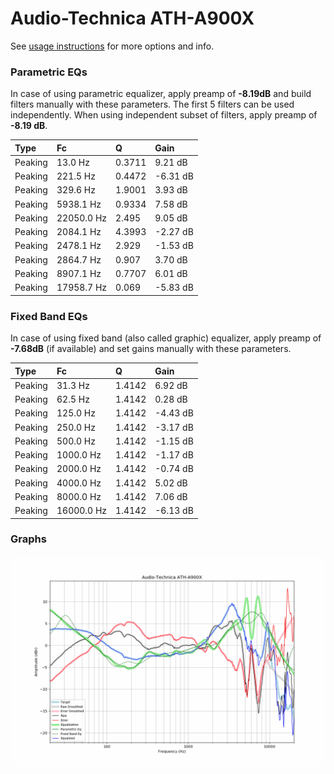 # Audio-Technica ATH-A900X
See [usage instructions](https://github.com/jaakkopasanen/AutoEq#usage) for more options and info.

### Parametric EQs
In case of using parametric equalizer, apply preamp of **-8.19dB** and build filters manually
with these parameters. The first 5 filters can be used independently.
When using independent subset of filters, apply preamp of **-8.19 dB**.

| Type    | Fc         |      Q | Gain     |
|:--------|:-----------|:-------|:---------|
| Peaking | 13.0 Hz    | 0.3711 | 9.21 dB  |
| Peaking | 221.5 Hz   | 0.4472 | -6.31 dB |
| Peaking | 329.6 Hz   | 1.9001 | 3.93 dB  |
| Peaking | 5938.1 Hz  | 0.9334 | 7.58 dB  |
| Peaking | 22050.0 Hz | 2.495  | 9.05 dB  |
| Peaking | 2084.1 Hz  | 4.3993 | -2.27 dB |
| Peaking | 2478.1 Hz  | 2.929  | -1.53 dB |
| Peaking | 2864.7 Hz  | 0.907  | 3.70 dB  |
| Peaking | 8907.1 Hz  | 0.7707 | 6.01 dB  |
| Peaking | 17958.7 Hz | 0.069  | -5.83 dB |

### Fixed Band EQs
In case of using fixed band (also called graphic) equalizer, apply preamp of **-7.68dB**
(if available) and set gains manually with these parameters.

| Type    | Fc         |      Q | Gain     |
|:--------|:-----------|:-------|:---------|
| Peaking | 31.3 Hz    | 1.4142 | 6.92 dB  |
| Peaking | 62.5 Hz    | 1.4142 | 0.28 dB  |
| Peaking | 125.0 Hz   | 1.4142 | -4.43 dB |
| Peaking | 250.0 Hz   | 1.4142 | -3.17 dB |
| Peaking | 500.0 Hz   | 1.4142 | -1.15 dB |
| Peaking | 1000.0 Hz  | 1.4142 | -1.17 dB |
| Peaking | 2000.0 Hz  | 1.4142 | -0.74 dB |
| Peaking | 4000.0 Hz  | 1.4142 | 5.02 dB  |
| Peaking | 8000.0 Hz  | 1.4142 | 7.06 dB  |
| Peaking | 16000.0 Hz | 1.4142 | -6.13 dB |

### Graphs
![](./Audio-Technica%20ATH-A900X.png)